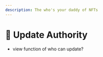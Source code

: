 ```yaml
---
description: The who's your daddy of NFTs
---
```


# 👮 Update Authority



* view function of who can update?
